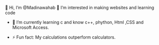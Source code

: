 👋 Hi, I’m @Madinawahab
 👀 I’m interested in making websites and learning code
- 🌱 I’m currently learning c and know c++, phython, Html ,CSS and Microsoft Access. 

- ⚡ Fun fact: My calculations outperform calculators.

